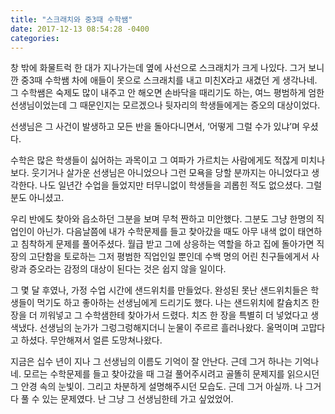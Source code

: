 ```yaml
---
title: "스크래치와 중3때 수학쌤"
date: 2017-12-13 08:54:28 -0400
categories: 
---
```



창 밖에 화물트럭 한 대가 지나가는데 옆에 사선으로 스크래치가 크게 나있다. 그거 보니깐 중3때 수학쌤 차에 애들이 못으로 스크래치를 내고 미친X라고 새겼던 게 생각나네. 그 수학쌤은 숙제도 많이 내주고 안 해오면 손바닥을 때리기도 하는, 여느 평범하게 엄한 선생님이었는데 그 때문인지는 모르겠으나 뒷자리의 학생들에게는 증오의 대상이었다.  

선생님은 그 사건이 발생하고 모든 반을 돌아다니면서, ‘어떻게 그럴 수가 있냐’며 우셨다.

수학은 많은 학생들이 싫어하는 과목이고 그 여파가 가르치는 사람에게도 적잖게 미치나보다. 웃기거나 살가운 선생님은 아니었으나 그런 모욕을 당할 분까지는 아니었다고 생각한다. 나도 일년간 수업을 들었지만 터무니없이 학생들을 괴롭힌 적도 없으셨다. 그럴 분도 아니셨고.

우리 반에도 찾아와 읍소하던 그분을 보며 무척 짠하고 미안했다. 그분도 그냥 한명의 직업인이 아닌가. 다음날쯤에 내가 수학문제를 들고 찾아갔을 때도 아무 내색 없이 태연하고 침착하게 문제를 풀어주셨다. 월급 받고 그에 상응하는 역할을 하고 집에 돌아가면 직장의 고단함을 토로하는 그저 평범한 직업인일 뿐인데 수백 명의 어린 친구들에게서 사랑과 증오라는 감정의 대상이 된다는 것은 쉽지 않을 일이다. 

그 몇 달 후였나, 가정 수업 시간에 샌드위치를 만들었다. 완성된 못난 샌드위치들은 학생들이 먹기도 하고 좋아하는 선생님에게 드리기도 했다. 나는 샌드위치에 칼슘치즈 한 장을 더 끼워넣고 그 수학샘한테 찾아가서 드렸다. 치즈 한 장을 특별히 더 넣었다고 생색냈다. 선생님의 눈가가 그렁그렁해지더니 눈물이 주르르 흘러나왔다. 울먹이며 고맙다고 하셨다. 무안해져서 얼른 도망쳐나왔다. 


지금은 십수 년이 지나 그 선생님의 이름도 기억이 잘 안난다. 근데 그거 하나는 기억나네. 모르는 수학문제를 들고 찾아갔을 때 그걸 풀어주시려고 골똘히 문제지를 읽으시던 그 안경 속의 눈빛이. 그리고 차분하게 설명해주시던 모습도. 근데 그거 아실까. 나 그거 다 풀 수 있는 문제였다. 난 그냥 그 선생님한테 가고 싶었었어.    
